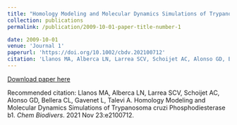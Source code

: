 ```yaml
---
title: "Homology Modeling and Molecular Dynamics Simulations of Trypanosoma cruzi Phosphodiesterase b1"
collection: publications
permalink: /publication/2009-10-01-paper-title-number-1

date: 2009-10-01
venue: 'Journal 1'
paperurl: 'https://doi.org/10.1002/cbdv.202100712'
citation: 'Llanos MA, Alberca LN, Larrea SCV, Schoijet AC, Alonso GD, Bellera CL, Gavenet L, Talevi A. (2009). &quot;PHomology Modeling and Molecular Dynamics Simulations of Trypanosoma cruzi Phosphodiesterase b1.&quot; <i>Chem Biodivers</i>. 2021: e210072.'
---
```



[Download paper here](https://doi.org/10.1002/cbdv.202100712)

Recommended citation: Llanos MA, Alberca LN, Larrea SCV, Schoijet AC, Alonso GD, Bellera CL, Gavenet L, Talevi A. Homology Modeling and Molecular Dynamics Simulations of Trypanosoma cruzi Phosphodiesterase b1. <i>Chem Biodivers</i>. 2021 Nov 23:e2100712.
